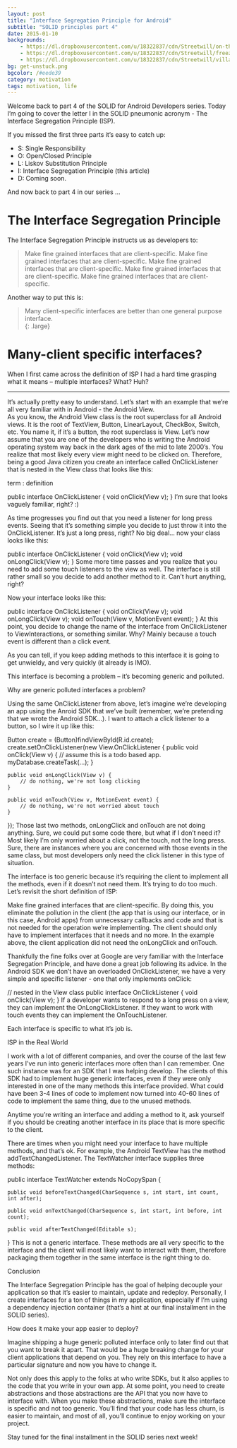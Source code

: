 ```yaml
---
layout: post
title: "Interface Segregation Principle for Android"
subtitle: "SOLID principles part 4"
date: 2015-01-10
backgrounds:
    - https://dl.dropboxusercontent.com/u/18322837/cdn/Streetwill/on-the-road.jpeg
    - https://dl.dropboxusercontent.com/u/18322837/cdn/Streetwill/freezing.jpeg
    - https://dl.dropboxusercontent.com/u/18322837/cdn/Streetwill/village.jpeg
bg: get-unstuck.png
bgcolor: /#eede39
category: motivation
tags: motivation, life
---
```


<span class="big">W</span>elcome back to part 4 of the SOLID for Android Developers series. Today I’m going to cover the letter I in the SOLID pneumonic acronym - The Interface Segregation Principle (ISP).

If you missed the first three parts it’s easy to catch up:

-  S: Single Responsibility
-  O: Open/Closed Principle
-  L: Liskov Substitution Principle
-  I: Interface Segregation Principle (this article)
-  D: Coming soon.

And now back to part 4 in our series …

# The Interface Segregation Principle

The Interface Segregation Principle instructs us as developers to:

> Make fine grained interfaces that are client-specific.
> Make fine grained interfaces that are client-specific.
> Make fine grained interfaces that are client-specific.
> Make fine grained interfaces that are client-specific.
> Make fine grained interfaces that are client-specific.

Another way to put this is:

> Many client-specific interfaces are better than one general purpose interface.  
{: .large}

# Many-client specific interfaces?

When I first came across the definition of ISP I had a hard time grasping what it means – multiple interfaces?
What? Huh?

---
It’s actually pretty easy to understand. Let’s start with an example that we’re all very familiar with in Android - the Android View.  
As you know, the Android View class is the root superclass for all Android views. It is the root of TextView, Button, LinearLayout, CheckBox, Switch, etc. You name it, if it’s a button, the root superclass is View.
Let’s now assume that you are one of the developers who is writing the Android operating system way back in the dark ages of the mid to late 2000’s. You realize that most likely every view might need to be clicked on. Therefore, being a good Java citizen you create an interface called OnClickListener that is nested in the View class that looks like this:

term
  : definition

public interface OnClickListener {
    void onClick(View v);
}
I’m sure that looks vaguely familiar, right? :)

As time progresses you find out that you need a listener for long press events. Seeing that it’s something simple you decide to just throw it into the OnClickListener. It’s just a long press, right? No big deal… now your class looks like this:

public interface OnClickListener {
    void onClick(View v);
    void onLongClick(View v);
}
Some more time passes and you realize that you need to add some touch listeners to the view as well. The interface is still rather small so you decide to add another method to it. Can’t hurt anything, right?

Now your interface looks like this:

public interface OnClickListener {
    void onClick(View v);
    void onLongClick(View v);
    void onTouch(View v, MotionEvent event);
}
At this point, you decide to change the name of the interface from OnClickListener to ViewInteractions, or something similar. Why? Mainly because a touch event is different than a click event.

As you can tell, if you keep adding methods to this interface it is going to get unwieldy, and very quickly (it already is IMO).

This interface is becoming a problem – it’s becoming generic and polluted.

Why are generic polluted interfaces a problem?

Using the same OnClickListener from above, let’s imagine we’re developing an app using the Anroid SDK that we’ve built (remember, we’re pretending that we wrote the Android SDK…). I want to attach a click listener to a button, so I wire it up like this:

Button create = (Button)findViewById(R.id.create);
create.setOnClickListener(new View.OnClickListener {
    public void onClick(View v) {
       // assume this is a todo based app.
       myDatabase.createTask(...);
    }

    public void onLongClick(View v) {
        // do nothing, we're not long clicking
    }

    public void onTouch(View v, MotionEvent event) {
        // do nothing, we're not worried about touch
    }
});
Those last two methods, onLongClick and onTouch are not doing anything. Sure, we could put some code there, but what if I don’t need it? Most likely I’m only worried about a click, not the touch, not the long press. Sure, there are instances where you are concerned with those events in the same class, but most developers only need the click listener in this type of situation.

The interface is too generic because it’s requiring the client to implement all the methods, even if it doesn’t not need them. It’s trying to do too much. Let’s revisit the short definition of ISP:

Make fine grained interfaces that are client-specific.
By doing this, you eliminate the pollution in the client (the app that is using our interface, or in this case, Android apps) from unnecessary callbacks and code and that is not needed for the operation we’re implementing. The client should only have to implement interfaces that it needs and no more. In the example above, the client application did not need the onLongClick and onTouch.

Thankfully the fine folks over at Google are very familiar with the Interface Segregation Principle, and have done a great job following its advice. In the Android SDK we don’t have an overloaded OnClickListener, we have a very simple and specific listener - one that only implements onClick:

// nested in the View class
public interface OnClickListener {
    void onClick(View v);
}
If a developer wants to respond to a long press on a view, they can implement the OnLongClickListener. If they want to work with touch events they can implement the OnTouchListener.

Each interface is specific to what it’s job is.

ISP in the Real World

I work with a lot of different companies, and over the course of the last few years I’ve run into generic interfaces more often than I can remember. One such instance was for an SDK that I was helping develop. The clients of this SDK had to implement huge generic interfaces, even if they were only interested in one of the many methods this interface provided. What could have been 3-4 lines of code to implement now turned into 40-60 lines of code to implement the same thing, due to the unused methods.

Anytime you’re writing an interface and adding a method to it, ask yourself if you should be creating another interface in its place that is more specific to the client.

There are times when you might need your interface to have multiple methods, and that’s ok. For example, the Android TextView has the method addTextChangedListener. The TextWatcher interface supplies three methods:

public interface TextWatcher extends NoCopySpan {

    public void beforeTextChanged(CharSequence s, int start, int count, int after);

    public void onTextChanged(CharSequence s, int start, int before, int count);

    public void afterTextChanged(Editable s);
}
This is not a generic interface. These methods are all very specific to the interface and the client will most likely want to interact with them, therefore packaging them together in the same interface is the right thing to do.

Conclusion

The Interface Segregation Principle has the goal of helping decouple your application so that it’s easier to maintain, update and redeploy. Personally, I create interfaces for a ton of things in my application, especially if I’m using a dependency injection container (that’s a hint at our final installment in the SOLID series).

How does it make your app easier to deploy?

Imagine shipping a huge generic polluted interface only to later find out that you want to break it apart. That would be a huge breaking change for your client applications that depend on you. They rely on this interface to have a particular signature and now you have to change it.

Not only does this apply to the folks at who write SDKs, but it also applies to the code that you write in your own app. At some point, you need to create abstractions and those abstractions are the API that you now have to interface with. When you make these abstractions, make sure the interface is specific and not too generic. You’ll find that your code has less churn, is easier to maintain, and most of all, you’ll continue to enjoy working on your project.

Stay tuned for the final installment in the SOLID series next week!
